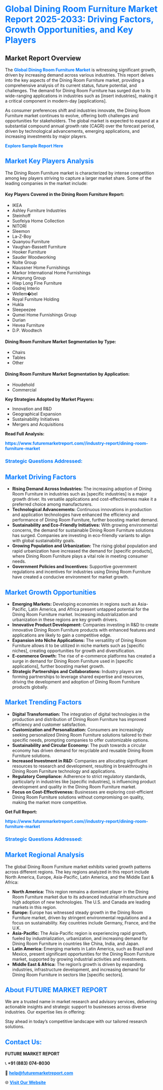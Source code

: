 <h1 style="color: #007BFF;">Global Dining Room Furniture Market Report 2025-2033: Driving Factors, Growth Opportunities, and Key Players</h1>

<section id="overview">
<h2>Market Report Overview</h2>
<p>The <a href="https://www.futuremarketreport.com//industry-report/dining-room-furniture-market" style="color: #007BFF; text-decoration: none;"><strong>Global Dining Room Furniture Market</strong></a> is witnessing significant growth, driven by increasing demand across various industries. This report delves into the key aspects of the Dining Room Furniture market, providing a comprehensive analysis of its current status, future potential, and challenges. The demand for Dining Room Furniture has surged due to its wide-ranging applications in industries such as [insert industries], making it a critical component in modern-day [applications].</p>
<p>As consumer preferences shift and industries innovate, the Dining Room Furniture market continues to evolve, offering both challenges and opportunities for stakeholders. The global market is expected to expand at a substantial compound annual growth rate (CAGR) over the forecast period, driven by technological advancements, emerging applications, and increasing investments by major players.</p>
</section>

<section id="overview">
<p><a href="https://www.futuremarketreport.com//request-sample/reportId=46178" style="color: #007BFF; text-decoration: none;"><strong>Explore Sample Report Here</strong></a></p>
</section>

<section id="key-players">
<h2 style="color: #007BFF;">Market Key Players Analysis</h2>
<p>The Dining Room Furniture market is characterized by intense competition among key players striving to capture a larger market share. Some of the leading companies in the market include:</p>
<h4>Key Players Covered in the Dining Room Furniture Report:</h4>
<ul><li>IKEA</li><li>Ashley Furniture Industries</li><li>Steinhoff</li><li>Suofeiya Home Collection</li><li>NITORI</li><li>Sleemon</li><li>La-Z-Boy</li><li>Quanyou Furniture</li><li>Vaughan-Bassett Furniture</li><li>Hooker Furniture</li><li>Sauder Woodworking</li><li>Nolte Group</li><li>Klaussner Home Furnishings</li><li>Markor International Home Furnishings</li><li>Airsprung Group</li><li>Hiep Long Fine Furniture</li><li>Godrej Interio</li><li>Wellem�bel</li><li>Royal Furniture Holding</li><li>Hukla</li><li>Sleepeezee</li><li>Qumei Home Furnishings Group</li><li>Durian</li><li>Hevea Furniture</li><li>D.P. Woodtech</li></ul>
<h4>Dining Room Furniture Market Segmentation by Type:</h4>
<ul><li>Chairs</li><li>Tables</li><li>Other</li></ul>

<h4>Dining Room Furniture Market Segmentation by Application:</h4>
<ul><li>Houdehold</li><li>Commercial</li></ul>
<p><strong>Key Strategies Adopted by Market Players:</strong></p>
<ul>
<li>Innovation and R&D</li>
<li>Geographical Expansion</li>
<li>Sustainability Initiatives</li>
<li>Mergers and Acquisitions</li>
</ul>
</section>

<section>
<p><strong>Read Full Analysis: </strong></p><a href="https://www.futuremarketreport.com//industry-report/dining-room-furniture-market" style="color: #007BFF; text-decoration: none;"><strong>https://www.futuremarketreport.com//industry-report/dining-room-furniture-market</strong></a>
<h3 style="color: #007BFF;">Strategic Questions Addressed:</h3>
</section>

<section id="driving-factors">
<h2 style="color: #007BFF;">Market Driving Factors</h2>
<ul>
<li><strong>Rising Demand Across Industries:</strong> The increasing adoption of Dining Room Furniture in industries such as [specific industries] is a major growth driver. Its versatile applications and cost-effectiveness make it a preferred choice among manufacturers.</li>
<li><strong>Technological Advancements:</strong> Continuous innovations in production and application technologies have enhanced the efficiency and performance of Dining Room Furniture, further boosting market demand.</li>
<li><strong>Sustainability and Eco-Friendly Initiatives:</strong> With growing environmental concerns, the demand for sustainable Dining Room Furniture solutions has surged. Companies are investing in eco-friendly variants to align with global sustainability goals.</li>
<li><strong>Growing Population and Urbanization:</strong> The rising global population and rapid urbanization have increased the demand for [specific products], where Dining Room Furniture plays a vital role in meeting consumer needs.</li>
<li><strong>Government Policies and Incentives:</strong> Supportive government regulations and incentives for industries using Dining Room Furniture have created a conducive environment for market growth.</li>
</ul>
</section>

<section id="growth-opportunities">
<h2 style="color: #007BFF;">Market Growth Opportunities</h2>
<ul>
<li><strong>Emerging Markets:</strong> Developing economies in regions such as Asia-Pacific, Latin America, and Africa present untapped potential for the Dining Room Furniture market. Increasing industrialization and urbanization in these regions are key growth drivers.</li>
<li><strong>Innovative Product Development:</strong> Companies investing in R&D to create innovative Dining Room Furniture products with enhanced features and applications are likely to gain a competitive edge.</li>
<li><strong>Expansion into Niche Applications:</strong> The versatility of Dining Room Furniture allows it to be utilized in niche markets such as [specific niches], creating opportunities for growth and diversification.</li>
<li><strong>E-commerce Growth:</strong> The rise of e-commerce platforms has created a surge in demand for Dining Room Furniture used in [specific applications], further boosting market growth.</li>
<li><strong>Strategic Partnerships and Collaborations:</strong> Industry players are forming partnerships to leverage shared expertise and resources, driving the development and adoption of Dining Room Furniture products globally.</li>
</ul>
</section>

<section id="trending-factors">
<h2 style="color: #007BFF;">Market Trending Factors</h2>
<ul>
<li><strong>Digital Transformation:</strong> The integration of digital technologies in the production and distribution of Dining Room Furniture has improved efficiency and customer satisfaction.</li>
<li><strong>Customization and Personalization:</strong> Consumers are increasingly seeking personalized Dining Room Furniture solutions tailored to their specific needs, prompting companies to offer customizable options.</li>
<li><strong>Sustainability and Circular Economy:</strong> The push towards a circular economy has driven demand for recyclable and reusable Dining Room Furniture solutions.</li>
<li><strong>Increased Investment in R&D:</strong> Companies are allocating significant resources to research and development, resulting in breakthroughs in Dining Room Furniture technology and applications.</li>
<li><strong>Regulatory Compliance:</strong> Adherence to strict regulatory standards, particularly in industries like [specific industries], is influencing product development and quality in the Dining Room Furniture market.</li>
<li><strong>Focus on Cost-Effectiveness:</strong> Businesses are exploring cost-efficient Dining Room Furniture solutions without compromising on quality, making the market more competitive.</li>
</ul>
</section>

<section>
<p><strong>Get Full Report: </strong></p><a href="https://www.futuremarketreport.com//industry-report/dining-room-furniture-market" style="color: #007BFF; text-decoration: none;"><strong>https://www.futuremarketreport.com//industry-report/dining-room-furniture-market</strong></a>
<h3 style="color: #007BFF;">Strategic Questions Addressed:</h3>
</section>


<section id="regional-analysis">
<h2 style="color: #007BFF;">Market Regional Analysis</h2>
<p>The global Dining Room Furniture market exhibits varied growth patterns across different regions. The key regions analyzed in this report include North America, Europe, Asia-Pacific, Latin America, and the Middle East & Africa:</p>
<ul>
<li><strong>North America:</strong> This region remains a dominant player in the Dining Room Furniture market due to its advanced industrial infrastructure and high adoption of new technologies. The U.S. and Canada are leading markets in this region.</li>
<li><strong>Europe:</strong> Europe has witnessed steady growth in the Dining Room Furniture market, driven by stringent environmental regulations and a focus on sustainability. Key countries include Germany, France, and the U.K.</li>
<li><strong>Asia-Pacific:</strong> The Asia-Pacific region is experiencing rapid growth, fueled by industrialization, urbanization, and increasing demand for Dining Room Furniture in countries like China, India, and Japan.</li>
<li><strong>Latin America:</strong> Emerging markets in Latin America, such as Brazil and Mexico, present significant opportunities for the Dining Room Furniture market, supported by growing industrial activities and investments.</li>
<li><strong>Middle East & Africa:</strong> The region’s growth is driven by expanding industries, infrastructure development, and increasing demand for Dining Room Furniture in sectors like [specific sectors].</li>
</ul>
</section>

<footer>
<h2 style="color: #007BFF;">About FUTURE MARKET REPORT</h2>
<p>We are a trusted name in market research and advisory services, delivering actionable insights and strategic support to businesses across diverse industries. Our expertise lies in offering:</p>

<p>Stay ahead in today’s competitive landscape with our tailored research solutions.</p>

<h2 style="color: #007BFF;">Contact Us:</h2>
<p><strong>FUTURE MARKET REPORT</strong></p>
<p>📞 <strong>+91 (883) 074-8030</strong></p>
<p>📧 <strong><a href="mailto:help@futuremarketreport.com" style="color: #007BFF;">help@futuremarketreport.com</a></strong></p>
<p>🌐 <strong><a href="https://www.futuremarketreport.com/" style="color: #007BFF;">Visit Our Website</a></strong></p>
</footer>